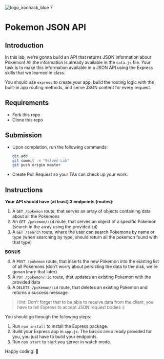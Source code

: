 ![logo_ironhack_blue 7](https://user-images.githubusercontent.com/23629340/40541063-a07a0a8a-601a-11e8-91b5-2f13e4e6b441.png)

# Pokemon JSON API

## Introduction

In this lab, we're gonna build an API that returns JSON information about Pokemon! All the information is already available in the `data.js` file. Your task is to make this information available in a JSON API using the Express skills that we learned in class.

You should use `express` to create your app, build the routing logic with the built-in app routing methods, and serve JSON content for every request.

## Requirements

- Fork this repo
- Clone this repo

## Submission

- Upon completion, run the following commands:

  ```bash
  git add .
  git commit -m "Solved Lab"
  git push origin master
  ```

- Create Pull Request so your TAs can check up your work.

## Instructions

**Your API should have (at least) 3 endpoints (routes):**

1. A `GET /pokemon` route, that serves an array of objects containing data about all the Pokemons
2. An `GET /pokemon/:id` route, that serves an object of a specific Pokemon (search in the array using the provided `id`)
3. A `GET /search` route, where the user can search Pokemons by name or type (when searching by type, should return all the pokemon found with that type)

**BONUS**

4. A `POST /pokemon` route, that inserts the new Pokemon into the existing list of all Pokemons (don't worry about persisting the data to the disk, we're gonan learn that later)
5. A `PUT /pokemon/:id` route, that updates an existing Pokemon with the provided data
6. A `DELETE /pokemon/:id` route, that deletes an existing Pokemon and returns a success message

> Hint: Don't forget that to be able to receive data from the client, you have to tell Express to accept JSON request bodies :)

You should go through the following steps:

1. Run `npm install` to install the Express package.
2. Build your Express app in `app.js`. The basics are already provided for you, you just have to build your endpoints.
3. Run `npm start` to start you server in watch mode.

Happy coding! 💙

